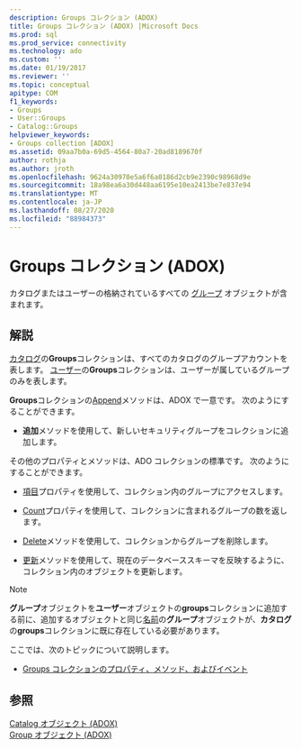 ```yaml
---
description: Groups コレクション (ADOX)
title: Groups コレクション (ADOX) |Microsoft Docs
ms.prod: sql
ms.prod_service: connectivity
ms.technology: ado
ms.custom: ''
ms.date: 01/19/2017
ms.reviewer: ''
ms.topic: conceptual
apitype: COM
f1_keywords:
- Groups
- User::Groups
- Catalog::Groups
helpviewer_keywords:
- Groups collection [ADOX]
ms.assetid: 09aa7b0a-69d5-4564-80a7-20ad8189670f
author: rothja
ms.author: jroth
ms.openlocfilehash: 9624a30970e5a6f6a0186d2cb9e2390c98968d9e
ms.sourcegitcommit: 18a98ea6a30d448aa6195e10ea2413be7e837e94
ms.translationtype: MT
ms.contentlocale: ja-JP
ms.lasthandoff: 08/27/2020
ms.locfileid: "88984373"
---
```

# <a name="groups-collection-adox"></a>Groups コレクション (ADOX)
カタログまたはユーザーの格納されているすべての [グループ](./group-object-adox.md) オブジェクトが含まれます。  
  
## <a name="remarks"></a>解説  
 [カタログ](./catalog-object-adox.md)の**Groups**コレクションは、すべてのカタログのグループアカウントを表します。 [ユーザー](./user-object-adox.md)の**Groups**コレクションは、ユーザーが属しているグループのみを表します。  
  
 **Groups**コレクションの[Append](./append-method-adox-groups.md)メソッドは、ADOX で一意です。 次のようにすることができます。  
  
-   **追加**メソッドを使用して、新しいセキュリティグループをコレクションに追加します。  
  
 その他のプロパティとメソッドは、ADO コレクションの標準です。 次のようにすることができます。  
  
-   [項目](../ado-api/item-property-ado.md)プロパティを使用して、コレクション内のグループにアクセスします。  
  
-   [Count](../ado-api/count-property-ado.md)プロパティを使用して、コレクションに含まれるグループの数を返します。  
  
-   [Delete](./delete-method-adox-collections.md)メソッドを使用して、コレクションからグループを削除します。  
  
-   [更新](../ado-api/refresh-method-ado.md)メソッドを使用して、現在のデータベーススキーマを反映するように、コレクション内のオブジェクトを更新します。  
  
> [!NOTE]
>  **グループ**オブジェクトを**ユーザー**オブジェクトの**groups**コレクションに追加する前に、追加するオブジェクトと同じ[名前](./name-property-adox.md)の**グループ**オブジェクトが、**カタログ**の**groups**コレクションに既に存在している必要があります。  
  
 ここでは、次のトピックについて説明します。  
  
-   [Groups コレクションのプロパティ、メソッド、およびイベント](./groups-collection-properties-methods-and-events.md)  
  
## <a name="see-also"></a>参照  
 [Catalog オブジェクト (ADOX)](./catalog-object-adox.md)   
 [Group オブジェクト (ADOX)](./group-object-adox.md)